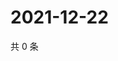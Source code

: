 # 2021-12-22

共 0 条

<!-- BEGIN WEIBO -->
<!-- 最后更新时间 Wed Dec 22 2021 15:09:23 GMT+0800 (China Standard Time) -->

<!-- END WEIBO -->
